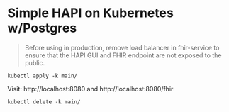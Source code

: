 # Simple HAPI on Kubernetes w/Postgres

> Before using in production, remove load balancer in fhir-service to ensure that the HAPI GUI and FHIR endpoint are not exposed to the public.

```
kubectl apply -k main/
```

Visit: http://localhost:8080 and http://localhost:8080/fhir

```
kubectl delete -k main/
```
